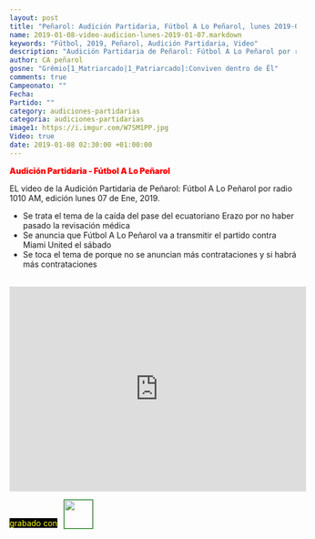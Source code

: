 ```yaml
---
layout: post
title: "Peñarol: Audición Partidaria, Fútbol A Lo Peñarol, lunes 2019-01-07 por 1010 AM"
name: 2019-01-08-video-audicion-lunes-2019-01-07.markdown
keywords: "Fútbol, 2019, Peñarol, Audición Partidaria, Video"
description: "Audición Partidaria de Peñarol: Fútbol A Lo Peñarol por radio 1010 AM, edición del lunes 07 de Ene"
author: CA peñarol
gosne: "Grêmio[1_Matriarcado|1_Patriarcado]:Conviven dentro de Êl"
comments: true
Campeonato: ""
Fecha:
Partido: ""
category: audiciones-partidarias
categoria: audiciones-partidarias
image1: https://i.imgur.com/W7SM1PP.jpg
Video: true
date: 2019-01-08 02:30:00 +01:00:00
---
```

<!---
Campeonato: <span>{{ page.Campeonato }}</span><br>
Fecha: <span>{{ page.Fecha }}</span><br>
Encuentro: <span>{{ page.Partido }}</span><br>-->
<span style="color:red;font-weight:900">Audición Partidaria - Fútbol A Lo Peñarol</span>

EL video de la Audición Partidaria de Peñarol: Fútbol A Lo Peñarol por radio 1010 AM, edición lunes 07 de Ene, 2019.

  - Se trata el tema de la caída del pase del ecuatoriano Erazo por no haber pasado la revisación médica
  - Se anuncia que Fútbol A Lo Peñarol va a transmitir el partido contra Miami United el sábado
  - Se toca el tema de porque no se anuncian más contrataciones y si habrá más contrataciones

<br>

<iframe width="521" height="360" src="https://www.youtube.com/embed/KeIXbGfjfMg" frameborder="0" allow="accelerometer; autoplay; encrypted-media; gyroscope; picture-in-picture" allowfullscreen></iframe>

<span style="color:yellow;background:black;margin-top:0px;">grabado con</span> <a href="http://ffmpeg.org"><img src="{{ site.url }}/images/ffmpeg.png" width="50px" style="border:1px solid green;vertical-align: sub;margin-left:7px;"></a>
